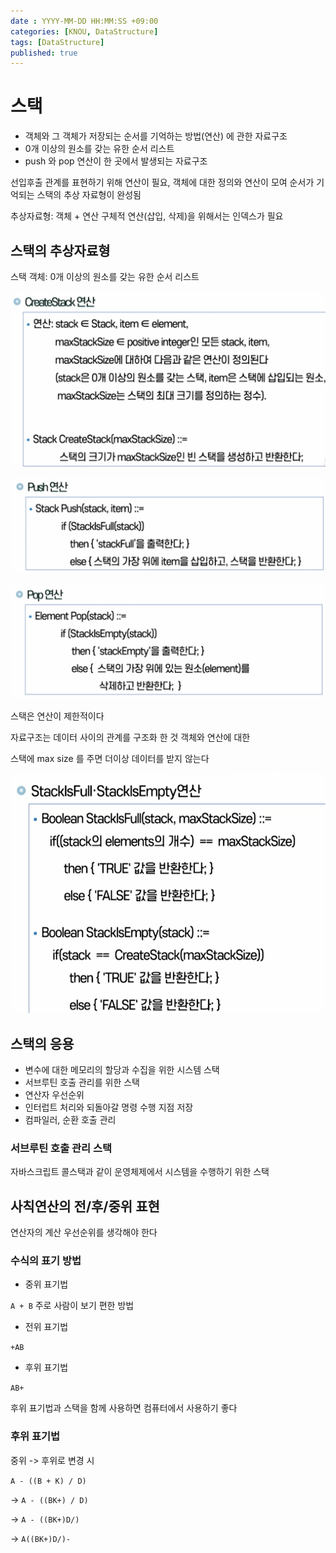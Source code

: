 ```yaml
---
date : YYYY-MM-DD HH:MM:SS +09:00
categories: [KNOU, DataStructure]
tags: [DataStructure]
published: true
---
```


# 스택
- 객체와 그 객체가 저장되는 순서를 기억하는 방법(연산) 에 관한 자료구조
- 0개 이상의 원소를 갖는 유한 순서 리스트
- push 와 pop 연산이 한 곳에서 발생되는 자료구조

선입후출
관계를 표현하기 위해 연산이 필요, 객체에 대한 정의와 연산이 모여
순서가 기억되는 스택의 추상 자료형이 완성됨

추상자료형: 객체 + 연산
구체적 연산(삽입, 삭제)을 위해서는 인덱스가 필요

## 스택의 추상자료형
스택 객체: 0개 이상의 원소를 갖는 유한 순서 리스트

![Alt text](/assets/img/posts_images/KNOU/DataStructure/stack_create.png)


![Alt text](/assets/img/posts_images/KNOU/DataStructure/stack_push.png)

![Alt text](/assets/img/posts_images/KNOU/DataStructure/stack_pop.png)

스택은 연산이 제한적이다

자료구조는 데이터 사이의 관계를 구조화 한 것
객체와 연산에 대한

스택에 max size 를 주면 더이상 데이터를 받지 않는다

![Alt text](/assets/img/posts_images/KNOU/DataStructure/stack_full_emfty.png)

## 스택의 응용
- 변수에 대한 메모리의 할당과 수집을 위한 시스템 스택
- 서브루틴 호출 관리를 위한 스택
- 연산자 우선순위
- 인터럽트 처리와 되돌아갈 명령 수행 지점 저장 
- 컴파일러, 순환 호출 관리

### 서브루틴 호출 관리 스택
자바스크립트 콜스택과 같이 운영체제에서 시스템을 수행하기 위한 스택

## 사칙연산의 전/후/중위 표현
연산자의 계산 우선순위를 생각해야 한다

### 수식의 표기 방법
- 중위 표기법

`A + B`
주로 사람이 보기 편한 방법

- 전위 표기법

`+AB`

- 후위 표기법

`AB+`

후위 표기법과 스택을 함께 사용하면 컴퓨터에서 사용하기 좋다


### 후위 표기법
중위 -> 후위로 변경 시 

`A - ((B + K) / D)`

-> `A - ((BK+) / D)`

-> `A - ((BK+)D/)`

-> `A((BK+)D/)-`


